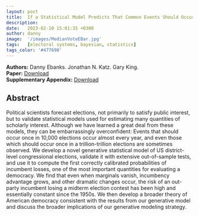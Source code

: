 ```yaml
---
layout: post
title:  If a Statistical Model Predicts That Common Events Should Occur Only Once in 10,000 Elections, Maybe it’s the Wrong Model
description: 
date:   2023-02-10 15:01:35 +0300
author: danny
image:  '/images/MedianVoteEBar.jpg'
tags:   [electoral systems, bayesian, statistics]
tags_color: '#477690'
---
```


<b>Authors:</b> Danny Ebanks. Jonathan N. Katz. Gary King.<br>
<b>Paper:</b> <a href="https://gking.harvard.edu/files/gking/files/10k.pdf"> Download</a> <br>
<b>Supplementary Appendix:</b> <a href="https://gking.harvard.edu/files/gking/files/10k-supp.pdf"> Download</a>

## Abstract

Political scientists forecast elections, not primarily to satisfy public interest, but to validate statistical models used for estimating many quantities of scholarly interest. Although we have learned a great deal from these models, they can be embarrassingly overconfident: Events that should occur once in 10,000 elections occur almost every year, and even those which should occur once in a trillion-trillion elections are sometimes observed. We develop a novel generative statistical model of US district-level congressional elections, validate it with extensive out-of-sample tests, and use it to compute the first correctly calibrated probabilities of incumbent losses, one of the most important quantities for evaluating a democracy.  We find that even when marginals vanish, incumbency advantage grows, and other dramatic changes occur, the risk of an out-party incumbent losing a midterm election contest has been high and essentially constant since the 1950s. We then develop a broader theory of American democracy consistent with the results from our generative model and discuss the broader implications of our generative modeling strategy.